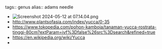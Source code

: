 tags:: genus
alias:: adams needle

- ![Screenshot 2024-05-12 at 07.14.04.png](../assets/Screenshot_2024-05-12_at_07.14.04_1715498123967_0.png)
- http://www.plantsofasia.com/index/yucca/0-35
- https://www.tokopedia.com/pohon-kamboja/tanaman-yucca-rostrata-tinggi-80cm?extParam=ivf%3Dfalse%26src%3Dsearch&refined=true
- https://en.wikipedia.org/wiki/Yucca
-